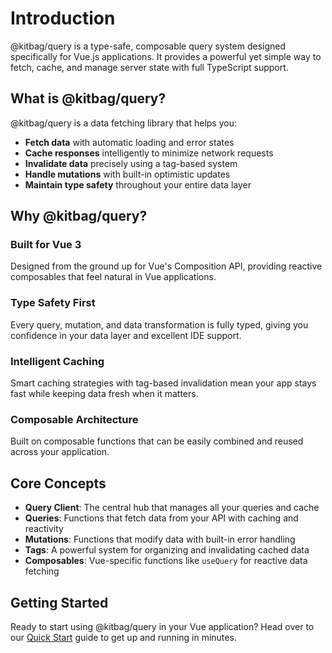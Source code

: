 # Introduction

@kitbag/query is a type-safe, composable query system designed specifically for Vue.js applications. It provides a powerful yet simple way to fetch, cache, and manage server state with full TypeScript support.

## What is @kitbag/query?

@kitbag/query is a data fetching library that helps you:

- **Fetch data** with automatic loading and error states
- **Cache responses** intelligently to minimize network requests
- **Invalidate data** precisely using a tag-based system
- **Handle mutations** with built-in optimistic updates
- **Maintain type safety** throughout your entire data layer

## Why @kitbag/query?

### Built for Vue 3
Designed from the ground up for Vue's Composition API, providing reactive composables that feel natural in Vue applications.

### Type Safety First
Every query, mutation, and data transformation is fully typed, giving you confidence in your data layer and excellent IDE support.

### Intelligent Caching
Smart caching strategies with tag-based invalidation mean your app stays fast while keeping data fresh when it matters.

### Composable Architecture
Built on composable functions that can be easily combined and reused across your application.

## Core Concepts

- **Query Client**: The central hub that manages all your queries and cache
- **Queries**: Functions that fetch data from your API with caching and reactivity
- **Mutations**: Functions that modify data with built-in error handling
- **Tags**: A powerful system for organizing and invalidating cached data
- **Composables**: Vue-specific functions like `useQuery` for reactive data fetching

## Getting Started

Ready to start using @kitbag/query in your Vue application? Head over to our [Quick Start](/quick-start) guide to get up and running in minutes.